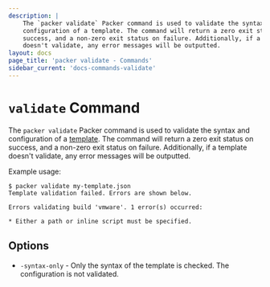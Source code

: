 ```yaml
---
description: |
    The `packer validate` Packer command is used to validate the syntax and
    configuration of a template. The command will return a zero exit status on
    success, and a non-zero exit status on failure. Additionally, if a template
    doesn't validate, any error messages will be outputted.
layout: docs
page_title: 'packer validate - Commands'
sidebar_current: 'docs-commands-validate'
---
```


# `validate` Command

The `packer validate` Packer command is used to validate the syntax and
configuration of a [template](/docs/templates/index.html). The command
will return a zero exit status on success, and a non-zero exit status on
failure. Additionally, if a template doesn't validate, any error messages will
be outputted.

Example usage:

``` text
$ packer validate my-template.json
Template validation failed. Errors are shown below.

Errors validating build 'vmware'. 1 error(s) occurred:

* Either a path or inline script must be specified.
```

## Options

-   `-syntax-only` - Only the syntax of the template is checked. The configuration
    is not validated.
